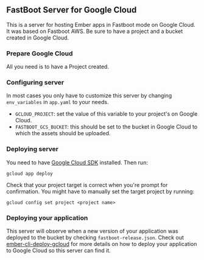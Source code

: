 ## FastBoot Server for Google Cloud

This is a server for hosting Ember apps in Fastboot mode on Google Cloud. It was based on Fastboot AWS. Be sure to have a project and a bucket created in Google Cloud.

### Prepare Google Cloud

All you need is to have a Project created.

### Configuring server

In most cases you only have to customize this server by changing `env_variables` in `app.yaml` to your needs.

* `GCLOUD_PROJECT`: set the value of this variable to your project's on Google Cloud.  
* `FASTBOOT_GCS_BUCKET`: this should be set to the bucket in Google Cloud to which the assets should be uploaded.

### Deploying server

You need to have [Google Cloud SDK](https://cloud.google.com/sdk/) installed. Then run:

```
gcloud app deploy
```

Check that your project target is correct when you're prompt for confirmation. You might have to manually set the target project by running:

```
gcloud config set project <project name>
```

### Deploying your application

This server will observe when a new version of your application was deployed to the bucket by checking `fastboot-release.json`. Check out [ember-cli-deploy-gcloud](https://github.com/EmberSherpa/ember-cli-deploy-gcloud) for more details on how to deploy your application to Google Cloud so this server can find it.
